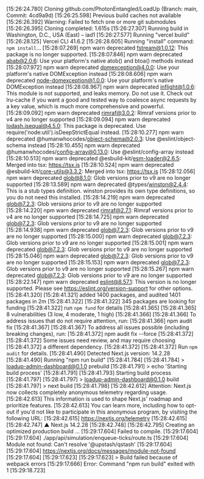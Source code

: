 [15:26:24.780] Cloning github.com/PhotonEntangled/LoadUp (Branch: main, Commit: 4cd9a9d)
[15:26:25.598] Previous build caches not available
[15:26:26.392] Warning: Failed to fetch one or more git submodules
[15:26:26.395] Cloning completed: 1.615s
[15:26:27.307] Running build in Washington, D.C., USA (East) – iad1
[15:26:27.577] Running "vercel build"
[15:26:28.125] Vercel CLI 41.6.2
[15:26:28.605] Running "install" command: `npm install`...
[15:28:07.269] npm warn deprecated fstream@1.0.12: This package is no longer supported.
[15:28:07.846] npm warn deprecated abab@2.0.6: Use your platform's native atob() and btoa() methods instead
[15:28:07.972] npm warn deprecated domexception@4.0.0: Use your platform's native DOMException instead
[15:28:08.606] npm warn deprecated node-domexception@1.0.0: Use your platform's native DOMException instead
[15:28:08.967] npm warn deprecated inflight@1.0.6: This module is not supported, and leaks memory. Do not use it. Check out lru-cache if you want a good and tested way to coalesce async requests by a key value, which is much more comprehensive and powerful.
[15:28:09.092] npm warn deprecated rimraf@3.0.2: Rimraf versions prior to v4 are no longer supported
[15:28:09.094] npm warn deprecated lodash.isequal@4.5.0: This package is deprecated. Use require('node:util').isDeepStrictEqual instead.
[15:28:10.277] npm warn deprecated @humanwhocodes/object-schema@2.0.3: Use @eslint/object-schema instead
[15:28:10.455] npm warn deprecated @humanwhocodes/config-array@0.13.0: Use @eslint/config-array instead
[15:28:10.513] npm warn deprecated @esbuild-kit/esm-loader@2.6.5: Merged into tsx: https://tsx.is
[15:28:10.524] npm warn deprecated @esbuild-kit/core-utils@3.3.2: Merged into tsx: https://tsx.is
[15:28:12.056] npm warn deprecated glob@8.1.0: Glob versions prior to v9 are no longer supported
[15:28:13.589] npm warn deprecated @types/winston@2.4.4: This is a stub types definition. winston provides its own type definitions, so you do not need this installed.
[15:28:14.219] npm warn deprecated glob@7.2.3: Glob versions prior to v9 are no longer supported
[15:28:14.220] npm warn deprecated rimraf@2.7.1: Rimraf versions prior to v4 are no longer supported
[15:28:14.725] npm warn deprecated glob@7.2.3: Glob versions prior to v9 are no longer supported
[15:28:14.938] npm warn deprecated glob@7.2.3: Glob versions prior to v9 are no longer supported
[15:28:15.000] npm warn deprecated glob@7.2.3: Glob versions prior to v9 are no longer supported
[15:28:15.001] npm warn deprecated glob@7.2.3: Glob versions prior to v9 are no longer supported
[15:28:15.046] npm warn deprecated glob@7.2.3: Glob versions prior to v9 are no longer supported
[15:28:15.153] npm warn deprecated glob@7.2.3: Glob versions prior to v9 are no longer supported
[15:28:15.267] npm warn deprecated glob@7.2.3: Glob versions prior to v9 are no longer supported
[15:28:22.147] npm warn deprecated eslint@8.57.1: This version is no longer supported. Please see https://eslint.org/version-support for other options.
[15:28:41.320] 
[15:28:41.321] added 1400 packages, and audited 1401 packages in 2m
[15:28:41.322] 
[15:28:41.322] 345 packages are looking for funding
[15:28:41.322]   run `npm fund` for details
[15:28:41.365] 
[15:28:41.365] 8 vulnerabilities (3 low, 4 moderate, 1 high)
[15:28:41.366] 
[15:28:41.366] To address issues that do not require attention, run:
[15:28:41.366]   npm audit fix
[15:28:41.367] 
[15:28:41.367] To address all issues possible (including breaking changes), run:
[15:28:41.372]   npm audit fix --force
[15:28:41.372] 
[15:28:41.372] Some issues need review, and may require choosing
[15:28:41.372] a different dependency.
[15:28:41.372] 
[15:28:41.372] Run `npm audit` for details.
[15:28:41.490] Detected Next.js version: 14.2.28
[15:28:41.490] Running "npm run build"
[15:28:41.784] 
[15:28:41.784] > loadup-admin-dashboard@0.1.0 prebuild
[15:28:41.791] > echo 'Starting build process'
[15:28:41.791] 
[15:28:41.793] Starting build process
[15:28:41.797] 
[15:28:41.797] > loadup-admin-dashboard@0.1.0 build
[15:28:41.797] > next build
[15:28:41.798] 
[15:28:42.612] Attention: Next.js now collects completely anonymous telemetry regarding usage.
[15:28:42.613] This information is used to shape Next.js' roadmap and prioritize features.
[15:28:42.613] You can learn more, including how to opt-out if you'd not like to participate in this anonymous program, by visiting the following URL:
[15:28:42.615] https://nextjs.org/telemetry
[15:28:42.615] 
[15:28:42.747]   ▲ Next.js 14.2.28
[15:28:42.748] 
[15:28:42.795]    Creating an optimized production build ...
[15:29:17.604] Failed to compile.
[15:29:17.604] 
[15:29:17.604] ./app/api/simulation/enqueue-ticks/route.ts
[15:29:17.604] Module not found: Can't resolve '@upstash/qstash'
[15:29:17.604] 
[15:29:17.604] https://nextjs.org/docs/messages/module-not-found
[15:29:17.604] 
[15:29:17.623] 
[15:29:17.623] > Build failed because of webpack errors
[15:29:17.666] Error: Command "npm run build" exited with 1
[15:29:18.723] 